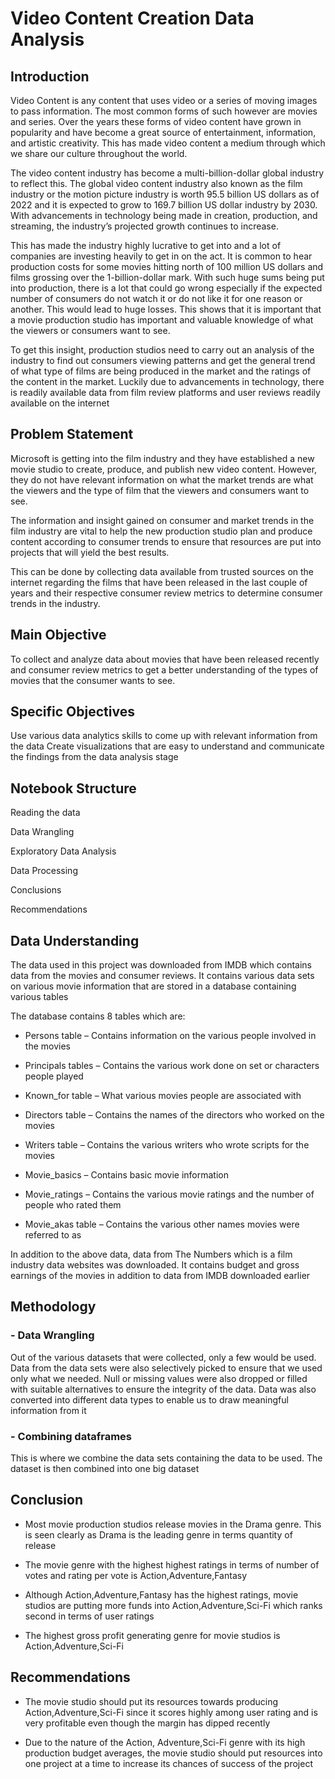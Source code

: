 # Video Content Creation Data Analysis

## Introduction
Video Content is any content that uses video or a series of moving images to pass information. The most common forms of such however are movies and series. Over the years these forms of video content have grown in popularity and have become a great source of entertainment, information, and artistic creativity. This has made video content a medium through which we share our culture throughout the world.

The video content industry has become a multi-billion-dollar global industry to reflect this. The global video content industry also known as the film industry or the motion picture industry is worth 95.5 billion US dollars as of 2022 and it is expected to grow to 169.7 billion US dollar industry by 2030. With advancements in technology being made in creation, production, and streaming, the industry’s projected growth continues to increase.

This has made the industry highly lucrative to get into and a lot of companies are investing heavily to get in on the act. It is common to hear production costs for some movies hitting north of 100 million US dollars and films grossing over the 1-billion-dollar mark. With such huge sums being put into production, there is a lot that could go wrong especially if the expected number of consumers do not watch it or do not like it for one reason or another. This would lead to huge losses. This shows that it is important that a movie production studio has important and valuable knowledge of what the viewers or consumers want to see. 

To get this insight, production studios need to carry out an analysis of the industry to find out consumers viewing patterns and get the general trend of what type of films are being produced in the market and the ratings of the content in the market. Luckily due to advancements in technology, there is readily available data from film review platforms and user reviews readily available on the internet

## Problem Statement
Microsoft is getting into the film industry and they have established a new movie studio to create, produce, and publish new video content. However, they do not have relevant information on what the market trends are what the viewers and the type of film that the viewers and consumers want to see.

The information and insight gained on consumer and market trends in the film industry are vital to help the new production studio plan and produce content according to consumer trends to ensure that resources are put into projects that will yield the best results. 

This can be done by collecting data available from trusted sources on the internet regarding the films that have been released in the last couple of years and their respective consumer review metrics to determine consumer trends in the industry.

## Main Objective
To collect and analyze data about movies that have been released recently and consumer review metrics to get a better understanding of the types of movies that the consumer wants to see.

## Specific Objectives
Use various data analytics skills to come up with relevant information from the data
Create visualizations that are easy to understand and communicate the findings from the data analysis stage

## Notebook Structure
Reading the data

Data Wrangling

Exploratory Data Analysis

Data Processing

Conclusions

Recommendations

## Data Understanding
The data used in this project was downloaded from IMDB which contains data from the movies and consumer reviews.  It contains various data sets on various movie information that are stored in a database containing various tables

The database contains 8 tables which are:

- Persons table – Contains information on the various people involved in the movies

- Principals tables – Contains the various work done on set or characters people played

- Known_for table – What various movies people are associated with

- Directors table – Contains the names of the directors who worked on the movies

- Writers table – Contains the various writers who wrote scripts for the movies

- Movie_basics – Contains basic movie information 

- Movie_ratings – Contains the various movie ratings and the number of people who rated them

- Movie_akas table – Contains the various other names movies were referred to as 

In addition to the above data, data from The Numbers which is a film industry data websites was downloaded. It contains budget and gross
earnings of the movies in addition to data from IMDB downloaded earlier

## Methodology

### - Data Wrangling
Out of the various datasets that were collected, only a few would be used. Data from the data sets were also selectively picked to ensure that we used only what we needed. Null or missing values were also dropped or filled with suitable alternatives to ensure the integrity of the data. Data was also converted into different data types to enable us to draw meaningful information from it

### - Combining dataframes
This is where we combine the data sets containing the data to be used. The dataset is then combined into one big dataset

## Conclusion
- Most movie production studios release movies in the Drama genre. This is seen clearly as Drama is the leading genre in   terms quantity of release
    
- The movie genre with the highest highest ratings in terms of number of votes and rating per vote is Action,Adventure,Fantasy

- Although Action,Adventure,Fantasy has the highest ratings, movie studios are putting more funds into Action,Adventure,Sci-Fi which ranks second in terms of user ratings
    
- The highest gross profit generating genre for movie studios is Action,Adventure,Sci-Fi


## Recommendations
- The movie studio should put its resources towards producing Action,Adventure,Sci-Fi since it scores highly among user rating and is very profitable even though the margin has dipped recently

- Due to the nature of the Action, Adventure,Sci-Fi genre with its high production budget averages, the movie studio should put resources into one project at a time to increase its chances of success of the project


